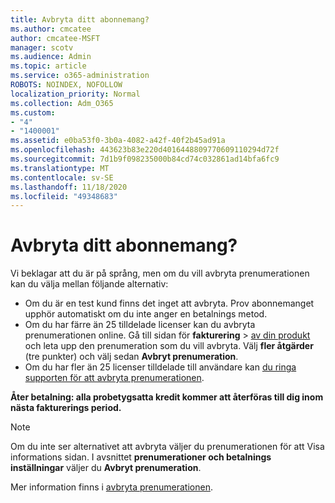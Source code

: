 ```yaml
---
title: Avbryta ditt abonnemang?
ms.author: cmcatee
author: cmcatee-MSFT
manager: scotv
ms.audience: Admin
ms.topic: article
ms.service: o365-administration
ROBOTS: NOINDEX, NOFOLLOW
localization_priority: Normal
ms.collection: Adm_O365
ms.custom:
- "4"
- "1400001"
ms.assetid: e0ba53f0-3b0a-4082-a42f-40f2b45ad91a
ms.openlocfilehash: 443623b83e220d4016448809770609110294d72f
ms.sourcegitcommit: 7d1b9f098235000b84cd74c032861ad14bfa6fc9
ms.translationtype: MT
ms.contentlocale: sv-SE
ms.lasthandoff: 11/18/2020
ms.locfileid: "49348683"
---
```

# <a name="canceling-your-subscription"></a>Avbryta ditt abonnemang?

Vi beklagar att du är på språng, men om du vill avbryta prenumerationen kan du välja mellan följande alternativ:
  
- Om du är en test kund finns det inget att avbryta. Prov abonnemanget upphör automatiskt om du inte anger en betalnings metod.
- Om du har färre än 25 tilldelade licenser kan du avbryta prenumerationen online. Gå till sidan för **fakturering** \> [av din produkt](https://go.microsoft.com/fwlink/p/?linkid=842054) och leta upp den prenumeration som du vill avbryta. Välj **fler åtgärder** (tre punkter) och välj sedan **Avbryt prenumeration**.
- Om du har fler än 25 licenser tilldelade till användare kan [du ringa supporten för att avbryta prenumerationen](https://docs.microsoft.com/microsoft-365/admin/contact-support-for-business-products?view=o365-worldwide).
  
**Åter betalning: alla probetygsatta kredit kommer att återföras till dig inom nästa fakturerings period.**

> [!NOTE]
> Om du inte ser alternativet att avbryta väljer du prenumerationen för att Visa informations sidan. I avsnittet **prenumerationer och betalnings inställningar** väljer du **Avbryt prenumeration**.

Mer information finns i [avbryta prenumerationen](https://docs.microsoft.com/microsoft-365/commerce/subscriptions/cancel-your-subscription).